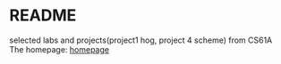 # README

selected labs and projects(project1 hog, project 4 scheme) from CS61A   
The homepage: [homepage](https://inst.eecs.berkeley.edu/~cs61a/su20/)   
